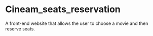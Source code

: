 # Cineam_seats_reservation
A front-end website that allows the user to choose a movie and then reserve seats.
